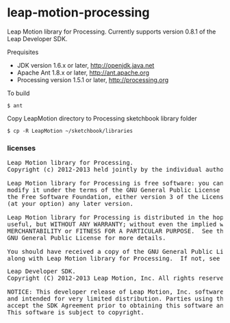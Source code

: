 leap-motion-processing
======================

Leap Motion library for Processing.  Currently supports version 0.8.1 of the Leap Developer SDK.

Prequisites

+ JDK version 1.6.x or later, http://openjdk.java.net
+ Apache Ant 1.8.x or later, http://ant.apache.org
+ Processing version 1.5.1 or later, http://processing.org

To build

    $ ant

Copy LeapMotion directory to Processing sketchbook library folder

    $ cp -R LeapMotion ~/sketchbook/libraries


### licenses

<pre>
Leap Motion library for Processing.
Copyright (c) 2012-2013 held jointly by the individual authors.

Leap Motion library for Processing is free software: you can redistribute it and/or
modify it under the terms of the GNU General Public License as published by
the Free Software Foundation, either version 3 of the License, or
(at your option) any later version.

Leap Motion library for Processing is distributed in the hope that it will be
useful, but WITHOUT ANY WARRANTY; without even the implied warranty of
MERCHANTABILITY or FITNESS FOR A PARTICULAR PURPOSE.  See the
GNU General Public License for more details.

You should have received a copy of the GNU General Public License
along with Leap Motion library for Processing.  If not, see http://www.gnu.org/licenses/.
</pre>

<pre>
Leap Developer SDK.
Copyright (C) 2012-2013 Leap Motion, Inc. All rights reserved.

NOTICE: This developer release of Leap Motion, Inc. software is confidential
and intended for very limited distribution. Parties using this software must
accept the SDK Agreement prior to obtaining this software and related tools.
This software is subject to copyright.
</pre>